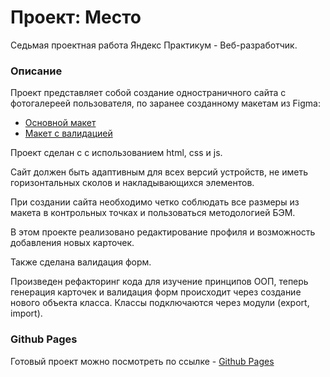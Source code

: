 # Проект: Место

Седьмая проектная работа Яндекс Практикум - Веб-разработчик.

### Описание

Проект представляет собой создание одностраничного сайта с фотогалереей пользователя, по заранее созданному макетам из Figma:

- [Основной макет](https://www.figma.com/file/bjyvbKKJN2naO0ucURl2Z0/JavaScript.-Sprint-5?node-id=0%3A1&t=kOHxLGZTk8CiMudr-1)
- [Макет с валидацией](https://www.figma.com/file/kRVLKwYG3d1HGLvh7JFWRT/JavaScript.-Sprint-6?node-id=0%3A1)

Проект сделан c с использованием html, css и js.

Сайт должен быть адаптивным для всех версий устройств, не иметь горизонтальных сколов и накладывающихся элементов.

При создании сайта необходимо четко соблюдать все размеры из макета в контрольных точках и пользоваться методологией БЭМ.

В этом проекте реализовано редактирование профиля и возможность добавления новых карточек.

Также сделана валидация форм.

Произведен рефакторинг кода для изучение принципов ООП, теперь генерация карточек и валидация форм происходит через создание нового объекта класса.
Классы подключаются через модули (export, import).

### Github Pages

Готовый проект можно посмотреть по ссылке - [Github Pages](https://kerbasi.github.io/mesto/)
